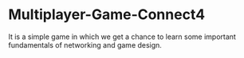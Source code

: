 # Multiplayer-Game-Connect4
It is a simple game in which we get a chance to learn some important fundamentals of networking and game design.

